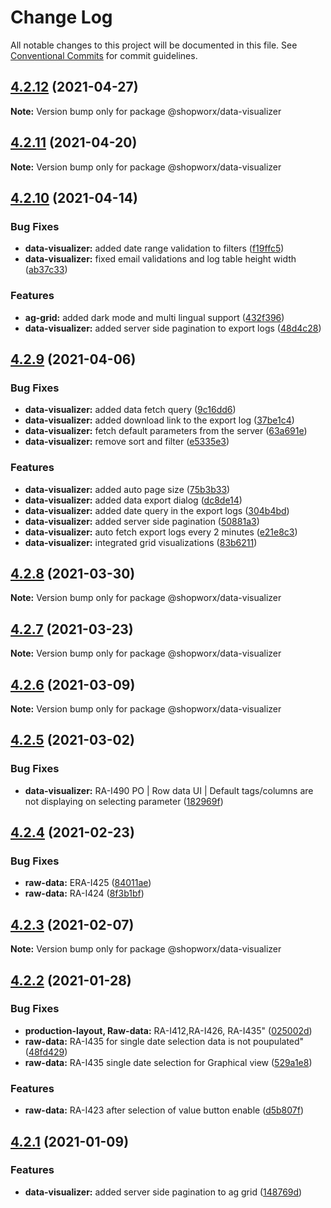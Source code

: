 # Change Log

All notable changes to this project will be documented in this file.
See [Conventional Commits](https://conventionalcommits.org) for commit guidelines.

## [4.2.12](https://bitbucket.org/entrib/shopworx/compare/v4.2.11...v4.2.12) (2021-04-27)

**Note:** Version bump only for package @shopworx/data-visualizer





## [4.2.11](https://bitbucket.org/entrib/shopworx/compare/v4.2.10...v4.2.11) (2021-04-20)

**Note:** Version bump only for package @shopworx/data-visualizer





## [4.2.10](https://bitbucket.org/entrib/shopworx/compare/v4.2.9...v4.2.10) (2021-04-14)


### Bug Fixes

* **data-visualizer:** added date range validation to filters ([f19ffc5](https://bitbucket.org/entrib/shopworx/commits/f19ffc59a089a0814308a65da5309f0a939ea39b))
* **data-visualizer:** fixed email validations and log table height width ([ab37c33](https://bitbucket.org/entrib/shopworx/commits/ab37c33e93831839e63c781581b63e2d8bfc0977))


### Features

* **ag-grid:** added dark mode and multi lingual support ([432f396](https://bitbucket.org/entrib/shopworx/commits/432f396123d1fff775a2010bc9b4c72cb6bc2267))
* **data-visualizer:** added server side pagination to export logs ([48d4c28](https://bitbucket.org/entrib/shopworx/commits/48d4c28e25e90f83762b1be81b2a3258262d38c1))





## [4.2.9](https://bitbucket.org/entrib/shopworx/compare/v4.2.8...v4.2.9) (2021-04-06)


### Bug Fixes

* **data-visualizer:** added data fetch query ([9c16dd6](https://bitbucket.org/entrib/shopworx/commits/9c16dd692056c78329825d9ce44c0c704dbdad9e))
* **data-visualizer:** added download link to the export log ([37be1c4](https://bitbucket.org/entrib/shopworx/commits/37be1c4ccfc4862f2259da12d590bfc9b7c9029a))
* **data-visualizer:** fetch default parameters from the server ([63a691e](https://bitbucket.org/entrib/shopworx/commits/63a691e9c9d197791e311dc966ecd9eb83b32ff2))
* **data-visualizer:** remove sort and filter ([e5335e3](https://bitbucket.org/entrib/shopworx/commits/e5335e301460fe628eaf54b7ec38631e31083c6b))


### Features

* **data-visualizer:** added auto page size ([75b3b33](https://bitbucket.org/entrib/shopworx/commits/75b3b3332b6aa84b04c9c52206feafb38ab26a68))
* **data-visualizer:** added data export dialog ([dc8de14](https://bitbucket.org/entrib/shopworx/commits/dc8de146c2509a73ae1fb308c209190c09c776d4))
* **data-visualizer:** added date query in the export logs ([304b4bd](https://bitbucket.org/entrib/shopworx/commits/304b4bda22d857fe88d43c8fbee0a3685db5ad15))
* **data-visualizer:** added server side pagination ([50881a3](https://bitbucket.org/entrib/shopworx/commits/50881a311bd90534a71b0c22e3ff16491175a191))
* **data-visualizer:** auto fetch export logs every 2 minutes ([e21e8c3](https://bitbucket.org/entrib/shopworx/commits/e21e8c3931248f1315e593d088ae840d58978cc3))
* **data-visualizer:** integrated grid visualizations ([83b6211](https://bitbucket.org/entrib/shopworx/commits/83b6211db842467ee816f8815261650007c8624a))





## [4.2.8](https://bitbucket.org/entrib/shopworx/compare/v4.2.7...v4.2.8) (2021-03-30)

**Note:** Version bump only for package @shopworx/data-visualizer





## [4.2.7](https://bitbucket.org/entrib/shopworx/compare/v4.2.6...v4.2.7) (2021-03-23)

**Note:** Version bump only for package @shopworx/data-visualizer





## [4.2.6](https://bitbucket.org/entrib/shopworx/compare/v4.2.5...v4.2.6) (2021-03-09)

**Note:** Version bump only for package @shopworx/data-visualizer





## [4.2.5](https://bitbucket.org/entrib/shopworx/compare/v4.2.4...v4.2.5) (2021-03-02)


### Bug Fixes

* **data-visualizer:** RA-I490 PO | Row data UI | Default tags/columns are not displaying on selecting parameter ([182969f](https://bitbucket.org/entrib/shopworx/commits/182969f89f8302aaa227b465ce57fe64ff933cf8))





## [4.2.4](https://bitbucket.org/entrib/shopworx/compare/v4.2.3...v4.2.4) (2021-02-23)


### Bug Fixes

* **raw-data:** ERA-I425 ([84011ae](https://bitbucket.org/entrib/shopworx/commits/84011ae2802d75e1c5d2fc1f6425e756ff3f0be9))
* **raw-data:** RA-I424 ([8f3b1bf](https://bitbucket.org/entrib/shopworx/commits/8f3b1bf7334883af3092803b4792f3e4c7886ace))





## [4.2.3](https://bitbucket.org/entrib/shopworx/compare/v4.2.2...v4.2.3) (2021-02-07)

**Note:** Version bump only for package @shopworx/data-visualizer





## [4.2.2](https://bitbucket.org/entrib/shopworx/compare/v4.2.1...v4.2.2) (2021-01-28)


### Bug Fixes

* **production-layout, Raw-data:** RA-I412,RA-I426, RA-I435" ([025002d](https://bitbucket.org/entrib/shopworx/commits/025002dc73907de58c84baf6be1485e277f6fd7d))
* **raw-data:** RA-I435 for single date selection data is not poupulated" ([48fd429](https://bitbucket.org/entrib/shopworx/commits/48fd42902deccde5b175724241f334084f749dee))
* **raw-data:** RA-I435 single date selection for Graphical view ([529a1e8](https://bitbucket.org/entrib/shopworx/commits/529a1e8d10ff8d2f0057d8428e640ea8118d001a))


### Features

* **raw-data:** RA-I423 after selection of value button enable ([d5b807f](https://bitbucket.org/entrib/shopworx/commits/d5b807f81b7ae078f54f1a10f4c57c847d13c425))





## [4.2.1](https://bitbucket.org/entrib/shopworx/compare/v4.2.0-alpha.3...v4.2.1) (2021-01-09)


### Features

* **data-visualizer:** added server side pagination to ag grid ([148769d](https://bitbucket.org/entrib/shopworx/commits/148769d19cc4a99f2532e1f676d274d7cb49b1ce))
